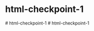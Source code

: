 # html-checkpoint-1
#   h t m l - c h e c k p o i n t - 1  
 #   h t m l - c h e c k p o i n t - 1  
 